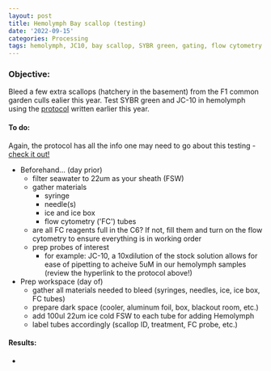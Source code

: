 ```yaml
---
layout: post
title: Hemolymph Bay scallop (testing)
date: '2022-09-15'
categories: Processing
tags: hemolymph, JC10, bay scallop, SYBR green, gating, flow cytometry
---
```


### Objective:
Bleed a few extra scallops (hatchery in the basement) from the F1 common garden culls ealier this year. Test SYBR green and JC-10 in hemolymph using the [protocol](https://samgurr.github.io/SamJGurr_Lab_Notebook/protocol/2022/03/15/Hemolymph-physiology-flow-cytometry-protocol.html) written earlier this year.

#### To do:

Again, the protocol has all the info one may need to go about this testing - [check it out!](https://samgurr.github.io/SamJGurr_Lab_Notebook/protocol/2022/03/15/Hemolymph-physiology-flow-cytometry-protocol.html)

* Beforehand... (day prior)
  * filter seawater to 22um as your sheath (FSW)
  * gather materials
    * syringe
    * needle(s)
    * ice and ice box
    * flow cytometry ('FC') tubes
  * are all FC reagents full in the C6? If not, fill them and turn on the flow cytometry to ensure everything is in working order
  * prep probes of interest
      * for example: JC-10, a 10xdilution of the stock solution allows for ease of pipetting to acheive 5uM in our hemolymph samples (review the hyperlink to the protocol above!)
* Prep workspace (day of)
  * gather all materials needed to bleed (syringes, needles, ice, ice box, FC tubes)
  * prepare dark space (cooler, aluminum foil, box, blackout room, etc.)
  * add 100ul 22um ice cold FSW to each tube for adding Hemolymph
  * label tubes accordingly (scallop ID, treatment, FC probe, etc.)

#### Results:

* <add here>
